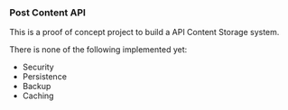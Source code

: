 ### Post Content API

This is a proof of concept project to build a API Content Storage system. 

There is none of the following implemented yet:
* Security
* Persistence
* Backup
* Caching

